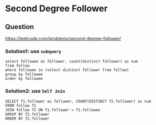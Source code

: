# Second Degree Follower
## Question
https://leetcode.com/problems/second-degree-follower/
### Solution1: use ```subquery```
```
select followee as follower, count(distinct follower) as num
from follow
where followee in (select distinct follower from follow)
group by followee
order by followee
```
### Solution2: use ```Self Join```
```
SELECT f1.follower as follower, COUNT(DISTINCT f2.follower) as num 
FROM follow f1 
JOIN follow f2 ON f1.follower = f2.followee 
GROUP BY f2.follower 
ORDER BY f2.follower
```
